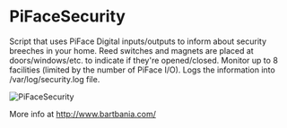 PiFaceSecurity
==============

Script that uses PiFace Digital inputs/outputs to inform about security breeches in your home.
Reed switches and magnets are placed at doors/windows/etc. to indicate if they're opened/closed.
Monitor up to 8 facilities (limited by the number of PiFace I/O).
Logs the information into /var/log/security.log file.

![PiFaceSecurity](http://www.bartbania.com/wp-content/uploads/2013/10/IMG_20131007_111732.jpg)

More info at http://www.bartbania.com/

